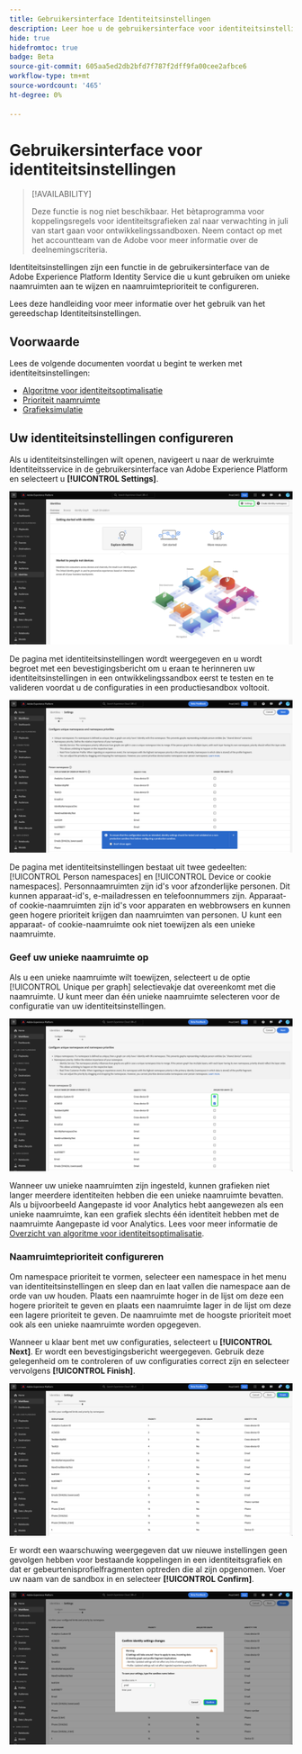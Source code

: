 ```yaml
---
title: Gebruikersinterface Identiteitsinstellingen
description: Leer hoe u de gebruikersinterface voor identiteitsinstellingen gebruikt.
hide: true
hidefromtoc: true
badge: Beta
source-git-commit: 605aa5ed2db2bfd7f787f2dff9fa00cee2afbce6
workflow-type: tm+mt
source-wordcount: '465'
ht-degree: 0%

---
```


# Gebruikersinterface voor identiteitsinstellingen

>[!AVAILABILITY]
>
>Deze functie is nog niet beschikbaar. Het bètaprogramma voor koppelingsregels voor identiteitsgrafieken zal naar verwachting in juli van start gaan voor ontwikkelingssandboxen. Neem contact op met het accountteam van de Adobe voor meer informatie over de deelnemingscriteria.

Identiteitsinstellingen zijn een functie in de gebruikersinterface van de Adobe Experience Platform Identity Service die u kunt gebruiken om unieke naamruimten aan te wijzen en naamruimteprioriteit te configureren.

Lees deze handleiding voor meer informatie over het gebruik van het gereedschap Identiteitsinstellingen.

## Voorwaarde

Lees de volgende documenten voordat u begint te werken met identiteitsinstellingen:

* [Algoritme voor identiteitsoptimalisatie](./identity-optimization-algorithm.md)
* [Prioriteit naamruimte](./namespace-priority.md)
* [Grafieksimulatie](./graph-simulation.md)

## Uw identiteitsinstellingen configureren

Als u identiteitsinstellingen wilt openen, navigeert u naar de werkruimte Identiteitsservice in de gebruikersinterface van Adobe Experience Platform en selecteert u **[!UICONTROL Settings]**.

![De knop Identiteitsinstellingen is geselecteerd.](../images/rules/identity-ui.png)

De pagina met identiteitsinstellingen wordt weergegeven en u wordt begroet met een bevestigingsbericht om u eraan te herinneren uw identiteitsinstellingen in een ontwikkelingssandbox eerst te testen en te valideren voordat u de configuraties in een productiesandbox voltooit.

![De pagina met identiteitsinstellingen.](../images/rules/identity-settings.png)

De pagina met identiteitsinstellingen bestaat uit twee gedeelten: [!UICONTROL Person namespaces] en [!UICONTROL Device or cookie namespaces]. Personnaamruimten zijn id&#39;s voor afzonderlijke personen. Dit kunnen apparaat-id&#39;s, e-mailadressen en telefoonnummers zijn. Apparaat- of cookie-naamruimten zijn id&#39;s voor apparaten en webbrowsers en kunnen geen hogere prioriteit krijgen dan naamruimten van personen. U kunt een apparaat- of cookie-naamruimte ook niet toewijzen als een unieke naamruimte.

### Geef uw unieke naamruimte op

Als u een unieke naamruimte wilt toewijzen, selecteert u de optie [!UICONTROL Unique per graph] selectievakje dat overeenkomt met die naamruimte. U kunt meer dan één unieke naamruimte selecteren voor de configuratie van uw identiteitsinstellingen.

![Er zijn twee unieke naamruimten geselecteerd.](../images/rules/unique-namespaces.png)

Wanneer uw unieke naamruimten zijn ingesteld, kunnen grafieken niet langer meerdere identiteiten hebben die een unieke naamruimte bevatten. Als u bijvoorbeeld Aangepaste id voor Analytics hebt aangewezen als een unieke naamruimte, kan een grafiek slechts één identiteit hebben met de naamruimte Aangepaste id voor Analytics. Lees voor meer informatie de [Overzicht van algoritme voor identiteitsoptimalisatie](./identity-optimization-algorithm.md#unique-namespace).

### Naamruimteprioriteit configureren

Om namespace prioriteit te vormen, selecteer een namespace in het menu van identiteitsinstellingen en sleep dan en laat vallen die namespace aan de orde van uw houden. Plaats een naamruimte hoger in de lijst om deze een hogere prioriteit te geven en plaats een naamruimte lager in de lijst om deze een lagere prioriteit te geven. De naamruimte met de hoogste prioriteit moet ook als een unieke naamruimte worden opgegeven.

Wanneer u klaar bent met uw configuraties, selecteert u **[!UICONTROL Next]**. Er wordt een bevestigingsbericht weergegeven. Gebruik deze gelegenheid om te controleren of uw configuraties correct zijn en selecteer vervolgens **[!UICONTROL Finish]**.

![De validatiepagina.](../images/rules/validate.png)

Er wordt een waarschuwing weergegeven dat uw nieuwe instellingen geen gevolgen hebben voor bestaande koppelingen in een identiteitsgrafiek en dat er gebeurtenisprofielfragmenten optreden die al zijn opgenomen. Voer uw naam van de sandbox in en selecteer **[!UICONTROL Confirm]**.

![Het bevestigingsvenster.](../images/rules/confirm.png)